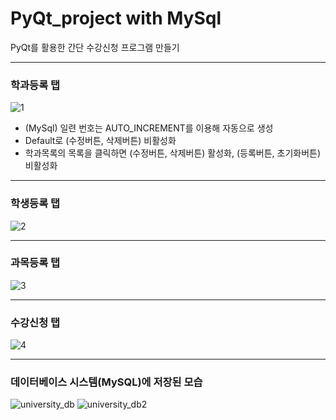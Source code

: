 # PyQt_project with MySql
PyQt를 활용한 간단 수강신청 프로그램 만들기
***
### 학과등록 탭
![1](https://user-images.githubusercontent.com/69666784/93539318-621c1780-f98b-11ea-9ab3-e6e67bc3756e.PNG)
* (MySql) 일련 번호는 AUTO_INCREMENT를 이용해 자동으로 생성
* Default로 (수정버튼, 삭제버튼) 비활성화
* 학과목록의 목록을 클릭하면 (수정버튼, 삭제버튼) 활성화, (등록버튼, 초기화버튼) 비활성화
***
### 학생등록 탭
![2](https://user-images.githubusercontent.com/69666784/93539321-634d4480-f98b-11ea-8178-4677e20df8e1.PNG)

***
### 과목등록 탭
![3](https://user-images.githubusercontent.com/69666784/93539323-647e7180-f98b-11ea-9ee5-ac587d442e13.PNG)
***
### 수강신청 탭
![4](https://user-images.githubusercontent.com/69666784/93539327-67796200-f98b-11ea-9001-bf6a9ba7e701.PNG)
***
### 데이터베이스 시스템(MySQL)에 저장된 모습

![university_db](https://user-images.githubusercontent.com/69666784/94211855-8dfc4780-ff0d-11ea-83f3-5a49de787444.PNG)    ![university_db2](https://user-images.githubusercontent.com/69666784/94211857-8e94de00-ff0d-11ea-8aea-e306d640d57b.PNG)

